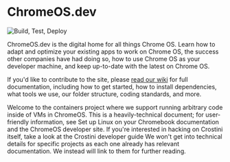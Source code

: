 # ChromeOS.dev

![Build, Test, Deploy](https://github.com/chromeos/chromeos.dev/workflows/Build,%20Test,%20Deploy/badge.svg)

ChromeOS.dev is the digital home for all things Chrome OS. Learn how to adapt and optimize your existing apps to work on Chrome OS, the success other companies have had doing so, how to use Chrome OS as your developer machine, and keep up-to-date with the latest on Chrome OS.

If you'd like to contribute to the site, please [read our wiki](https://github.com/chromeos/chromeos.dev/wiki) for full documentation, including how to get started, how to install dependencies, what tools we use, our folder structure, coding standards, and more.

Welcome to the containers project where we support running arbitrary code inside of VMs in ChromeOS.
This is a heavily-technical document; for user-friendly information, see Set up Linux on your Chromebook
documentation and the ChromeOS developer site.
If you're interested in hacking on Crostini itself, take a look at the Crostini developer guide
We won't get into technical details for specific projects as each one already has relevant documentation.
We instead will link to them for further reading.
